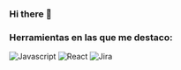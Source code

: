 ### Hi there 👋

### Herramientas en las que me destaco:
![Javascript](https://img.shields.io/badge/Lenguajes-Javascript-yellow)
![React](https://img.shields.io/badge/Framework-React-blue)
![Jira](https://img.shields.io/badge/Agile-Jira-green)

<!--
**1996LM/1996LM** is a ✨ _special_ ✨ repository because its `README.md` (this file) appears on your GitHub profile.


👨‍🏫 Matemático graduado de la Universidad de Antioquia 🎓
📊 Apasionado por el análisis de datos
🏋️‍♂️ Amante del ejercicio
🏃‍♂️ Disfruto de la naturaleza y subir cerros
🌱 Siempre en busca de nuevos retos y oportunidades de aprendizaje
-->
